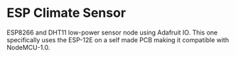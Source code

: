 # ESP Climate Sensor
ESP8266 and DHT11 low-power sensor node using Adafruit IO.
This one specifically uses the ESP-12E on a self made PCB making it compatible with NodeMCU-1.0.
